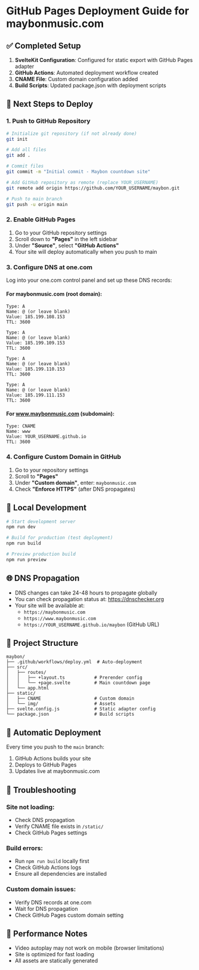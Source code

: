 # GitHub Pages Deployment Guide for maybonmusic.com

## ✅ Completed Setup

1. **SvelteKit Configuration**: Configured for static export with GitHub Pages adapter
2. **GitHub Actions**: Automated deployment workflow created
3. **CNAME File**: Custom domain configuration added
4. **Build Scripts**: Updated package.json with deployment scripts

## 🚀 Next Steps to Deploy

### 1. Push to GitHub Repository

```bash
# Initialize git repository (if not already done)
git init

# Add all files
git add .

# Commit files
git commit -m "Initial commit - Maybon countdown site"

# Add GitHub repository as remote (replace YOUR_USERNAME)
git remote add origin https://github.com/YOUR_USERNAME/maybon.git

# Push to main branch
git push -u origin main
```

### 2. Enable GitHub Pages

1. Go to your GitHub repository settings
2. Scroll down to **"Pages"** in the left sidebar
3. Under **"Source"**, select **"GitHub Actions"**
4. Your site will deploy automatically when you push to main

### 3. Configure DNS at one.com

Log into your one.com control panel and set up these DNS records:

#### For maybonmusic.com (root domain):
```
Type: A
Name: @ (or leave blank)
Value: 185.199.108.153
TTL: 3600

Type: A
Name: @ (or leave blank)  
Value: 185.199.109.153
TTL: 3600

Type: A
Name: @ (or leave blank)
Value: 185.199.110.153
TTL: 3600

Type: A
Name: @ (or leave blank)
Value: 185.199.111.153
TTL: 3600
```

#### For www.maybonmusic.com (subdomain):
```
Type: CNAME
Name: www
Value: YOUR_USERNAME.github.io
TTL: 3600
```

### 4. Configure Custom Domain in GitHub

1. Go to your repository settings
2. Scroll to **"Pages"**
3. Under **"Custom domain"**, enter: `maybonmusic.com`
4. Check **"Enforce HTTPS"** (after DNS propagates)

## 🔧 Local Development

```bash
# Start development server
npm run dev

# Build for production (test deployment)
npm run build

# Preview production build
npm run preview
```

## 🌐 DNS Propagation

- DNS changes can take 24-48 hours to propagate globally
- You can check propagation status at: https://dnschecker.org
- Your site will be available at:
  - `https://maybonmusic.com`
  - `https://www.maybonmusic.com`
  - `https://YOUR_USERNAME.github.io/maybon` (GitHub URL)

## 📂 Project Structure

```
maybon/
├── .github/workflows/deploy.yml  # Auto-deployment
├── src/
│   ├── routes/
│   │   ├── +layout.ts           # Prerender config
│   │   └── +page.svelte         # Main countdown page
│   └── app.html
├── static/
│   ├── CNAME                    # Custom domain
│   └── img/                     # Assets
├── svelte.config.js             # Static adapter config
└── package.json                 # Build scripts
```

## 🎯 Automatic Deployment

Every time you push to the `main` branch:
1. GitHub Actions builds your site
2. Deploys to GitHub Pages
3. Updates live at maybonmusic.com

## 🐛 Troubleshooting

### Site not loading:
- Check DNS propagation
- Verify CNAME file exists in `/static/`
- Check GitHub Pages settings

### Build errors:
- Run `npm run build` locally first
- Check GitHub Actions logs
- Ensure all dependencies are installed

### Custom domain issues:
- Verify DNS records at one.com
- Wait for DNS propagation
- Check GitHub Pages custom domain setting

## 📱 Performance Notes

- Video autoplay may not work on mobile (browser limitations)
- Site is optimized for fast loading
- All assets are statically generated